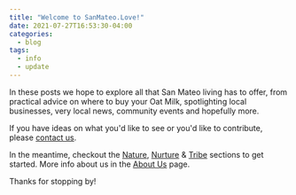 ```yaml
---
title: "Welcome to SanMateo.Love!"
date: 2021-07-27T16:53:30-04:00
categories:
  - blog
tags:
  - info
  - update
---
```


In these posts we hope to explore all that San Mateo living has to offer, from practical advice on where to buy your Oat Milk, spotlighting local businesses, very local news, community events and hopefully more.

If you have ideas on what you'd like to see or you'd like to contribute, please [contact us](/about/).

In the meantime, checkout the [Nature](/outdoors/), [Nurture](/everyday/) & [Tribe](/community/) sections to get started. More info about us in the [About Us](/about/) page.

Thanks for stopping by!
